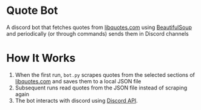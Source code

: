 # Quote Bot
A discord bot that fetches quotes from [libquotes.com](https://libquotes.com/) using [BeautifulSoup](https://www.crummy.com/software/BeautifulSoup/bs4/doc/) and periodically (or through commands) sends them in Discord channels

# How It Works
1. When the first run, `bot.py` scrapes quotes from the selected sections of [libquotes.com](https://libquotes.com/) and saves them to a local JSON file
2. Subsequent runs read quotes from the JSON file instead of scraping again
3. The bot interacts with discord using [Discord API](https://discord.com/developers/docs/).
